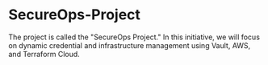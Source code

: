 # SecureOps-Project

The project is called the "SecureOps Project." 
In this initiative, we will focus on dynamic credential and infrastructure management using Vault, AWS, and Terraform Cloud.